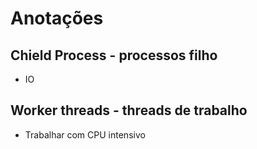# Anotações

## Chield Process - processos filho

* IO

## Worker threads - threads de trabalho

* Trabalhar com CPU intensivo